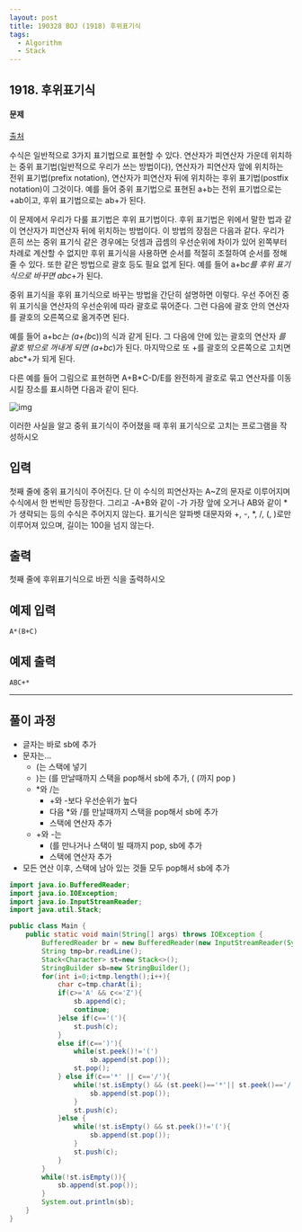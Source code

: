 ```yaml
---
layout: post
title: 190328 BOJ (1918) 후위표기식
tags:
  - Algorithm
  - Stack
---
```


## 1918. 후위표기식

#### 문제

[출처](https://www.acmicpc.net/problem/1918)

수식은 일반적으로 3가지 표기법으로 표현할 수 있다. 연산자가 피연산자 가운데 위치하는 중위 표기법(일반적으로 우리가 쓰는 방법이다), 연산자가 피연산자 앞에 위치하는 전위 표기법(prefix notation), 연산자가 피연산자 뒤에 위치하는 후위 표기법(postfix notation)이 그것이다. 예를 들어 중위 표기법으로 표현된 a+b는 전위 표기법으로는 +ab이고, 후위 표기법으로는 ab+가 된다.

이 문제에서 우리가 다룰 표기법은 후위 표기법이다. 후위 표기법은 위에서 말한 법과 같이 연산자가 피연산자 뒤에 위치하는 방법이다. 이 방법의 장점은 다음과 같다. 우리가 흔히 쓰는 중위 표기식 같은 경우에는 덧셈과 곱셈의 우선순위에 차이가 있어 왼쪽부터 차례로 계산할 수 없지만 후위 표기식을 사용하면 순서를 적절히 조절하여 순서를 정해줄 수 있다. 또한 같은 방법으로 괄호 등도 필요 없게 된다. 예를 들어 a+b*c를 후위 표기식으로 바꾸면 abc*+가 된다.

중위 표기식을 후위 표기식으로 바꾸는 방법을 간단히 설명하면 이렇다. 우선 주어진 중위 표기식을 연산자의 우선순위에 따라 괄호로 묶어준다. 그런 다음에 괄호 안의 연산자를 괄호의 오른쪽으로 옮겨주면 된다.

예를 들어 a+b*c는 (a+(b*c))의 식과 같게 된다. 그 다음에 안에 있는 괄호의 연산자 *를 괄호 밖으로 꺼내게 되면 (a+bc*)가 된다. 마지막으로 또 +를 괄호의 오른쪽으로 고치면 abc*+가 되게 된다.

다른 예를 들어 그림으로 표현하면 A+B*C-D/E를 완전하게 괄호로 묶고 연산자를 이동시킬 장소를 표시하면 다음과 같이 된다.

![img](https://www.acmicpc.net/JudgeOnline/upload/201007/4.png)

이러한 사실을 알고 중위 표기식이 주어졌을 때 후위 표기식으로 고치는 프로그램을 작성하시오

## 입력

첫째 줄에 중위 표기식이 주어진다. 단 이 수식의 피연산자는 A~Z의 문자로 이루어지며 수식에서 한 번씩만 등장한다. 그리고 -A+B와 같이 -가 가장 앞에 오거나 AB와 같이 *가 생략되는 등의 수식은 주어지지 않는다. 표기식은 알파벳 대문자와 +, -, *, /, (, )로만 이루어져 있으며, 길이는 100을 넘지 않는다. 

## 출력

첫째 줄에 후위표기식으로 바뀐 식을 출력하시오

## 예제 입력					 

```
A*(B+C)
```

## 예제 출력

```
ABC+*
```

------

## 풀이 과정

- 글자는 바로 sb에 추가
- 문자는...
  - (는 스택에 넣기
  - )는 (를 만날때까지 스택을 pop해서 sb에 추가, ( (까지 pop )
  - *와 /는 
    - +와 -보다 우선순위가 높다
    - 다음 *와 /를 만날때까지 스택을 pop해서 sb에 추가
    - 스택에 연산자 추가
  - +와 -는 
    - (를 만나거나 스택이 빌 때까지 pop, sb에 추가
    - 스택에 연산자 추가
- 모든 연산 이후, 스택에 남아 있는 것들 모두 pop해서 sb에 추가

```java
import java.io.BufferedReader;
import java.io.IOException;
import java.io.InputStreamReader;
import java.util.Stack;

public class Main {
    public static void main(String[] args) throws IOException {
        BufferedReader br = new BufferedReader(new InputStreamReader(System.in));
        String tmp=br.readLine();
        Stack<Character> st=new Stack<>();
        StringBuilder sb=new StringBuilder();
        for(int i=0;i<tmp.length();i++){
            char c=tmp.charAt(i);
            if(c>='A' && c<='Z'){
                sb.append(c);
                continue;
            }else if(c=='('){
                st.push(c);
            }
            else if(c==')'){
                while(st.peek()!='(')
                    sb.append(st.pop());
                st.pop();
            } else if(c=='*' || c=='/'){
                while(!st.isEmpty() && (st.peek()=='*'|| st.peek()=='/')){
                    sb.append(st.pop());
                }
                st.push(c);
            }else {
                while(!st.isEmpty() && st.peek()!='('){
                    sb.append(st.pop());
                }
                st.push(c);
            }
        }
        while(!st.isEmpty()){
            sb.append(st.pop());
        }
        System.out.println(sb);
    }
}
```

